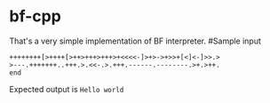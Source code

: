 # bf-cpp
That's a very simple implementation of BF interpreter. 
#Sample input
```
++++++++[>++++[>++>+++>+++>+<<<<-]>+>->+>>+[<]<-]>>.>
>---.+++++++..+++.>.<<-.>.+++.------.--------.>+.>++.
end
```
Expected output is
`Hello world`
